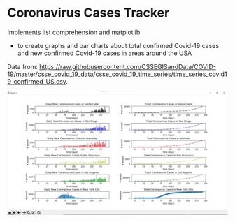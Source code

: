# Coronavirus Cases Tracker
Implements list comprehension and matplotlib
- to create graphs and bar charts about total confirmed Covid-19 cases and new confirmed Covid-19 cases in areas around the USA

Data from: https://raw.githubusercontent.com/CSSEGISandData/COVID-19/master/csse_covid_19_data/csse_covid_19_time_series/time_series_covid19_confirmed_US.csv.

![Image of COVID-19 Graphs](CoronavirusTrackerGraphs.jpg)

